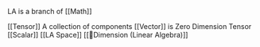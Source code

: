 LA is a branch of [[Math]]

[[Tensor]] A collection of components
[[Vector]] is Zero Dimension Tensor
[[Scalar]]
[[LA Space]]
[[🔢Dimension (Linear Algebra)]]
